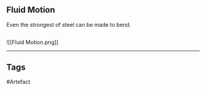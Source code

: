 ## Fluid Motion
Even the strongest of steel can be made to bend.
## 
![[Fluid Motion.png]]

---
## Tags
#Artefact